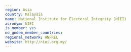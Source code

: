 ```yaml
---
region: Asia
country: Malaysia
name: National Institute for Electoral Integrity (NIEI) 
acronym: NIEI
is_member: yes
no_gndem_member_countries: 
regional_network: ANFREL
website: http://niei.org.my/
---
```

